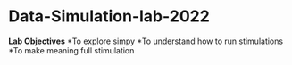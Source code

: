 # Data-Simulation-lab-2022
**Lab Objectives**
 *To explore simpy
 *To understand how to run stimulations 
 *To make meaning full stimulation  
